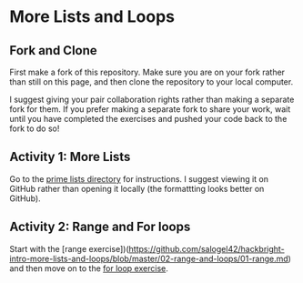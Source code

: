 # More Lists and Loops

## Fork and Clone

First make a fork of this repository.  Make sure you are on your fork rather than still on this page, and then clone the repository to your local computer.

I suggest giving your pair collaboration rights rather than making a separate fork for them.  If you prefer making a separate fork to share your work, wait until you have completed the exercises and pushed your code back to the fork to do so!

## Activity 1: More Lists

Go to the [prime lists directory](https://github.com/salogel42/hackbright-intro-more-lists-and-loops/blob/master/01-list-primes/list-primes.md) for instructions.  I suggest viewing it on GitHub rather than opening it locally (the formattting looks better on GitHub).

## Activity 2: Range and For loops

Start with the [range exercise])(https://github.com/salogel42/hackbright-intro-more-lists-and-loops/blob/master/02-range-and-loops/01-range.md) and then move on to the [for loop exercise](https://github.com/salogel42/hackbright-intro-more-lists-and-loops/blob/master/02-range-and-loops/02-for-loops.md).
